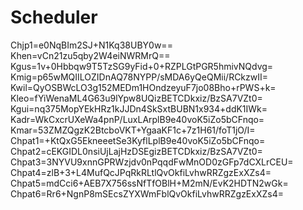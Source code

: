 # Scheduler
Chjp1=e0NqBIm2SJ+N1Kq38UBY0w==
Khen=vCn21zu5qby2W4eiNWRMrQ==
Kgus=1v+0Hbbqw9T5TzSG9yFid+0+RZPLGtPGR5hmivNQdvg=
Kmig=p65wMQIILOZIDnAQ78NYPP/sMDA6yQeQMii/RCkzwII=
Kwil=QyOSBWcLO3g152MEDm1HOndzeyuF7jo08Bho+rPWS+k=
Kleo=fYiWenaML4G63u9lYpw8UQizBETCDkxiz/BzSA7VZt0=
Kgui=nq375MopYEkHRz1kJJDn4SkSxtBUBN1x934+ddK1IWk=
Kadr=WkCxcrUXeWa4pnP/LuxLArplB9e40voK5iZo5bCFnqo=
Kmar=53ZMZQgzK2BtcboVKT+YgaaKF1c+7z1H61/foT1jO/I=
Chpat1=+KtQxG5EkneeetSe3KyflLplB9e40voK5iZo5bCFnqo=
Chpat2=cEKGIDL0nsiUjLajHzDSEgizBETCDkxiz/BzSA7VZt0=
Chpat3=3NYVU9xnnGPRWzjdv0nPqqdFwMnOD0zGFp7dCXLrCEU=
Chpat4=zlB+3+L4MufQcJPqRkRLtlQvOkfiLvhwRRZgzExXZs4=
Chpat5=mdCci6+AEB7X756ssNfTfOBlH+M2mN/EvK2HDTN2wGk=
Chpat6=Rr6+NgnP8mSEcsZYXWmFblQvOkfiLvhwRRZgzExXZs4=
